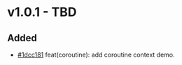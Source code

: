 # v1.0.1 - TBD

## Added

- [#1dcc181](https://github.com/hunzhiwange/queryphp/commit/1dcc1814955bf42f3bb2d0906bd02fbef496d34b) feat(coroutine): add coroutine context demo.
